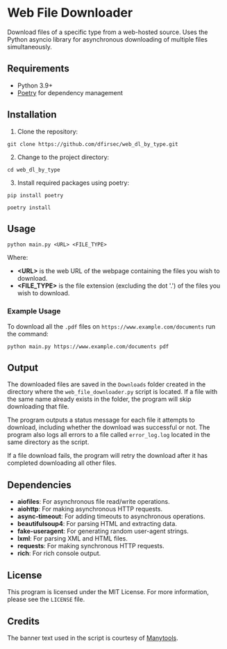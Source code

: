# Web File Downloader

Download files of a specific type from a web-hosted source. Uses the Python asyncio library for asynchronous downloading of multiple files simultaneously.

## Requirements

- Python 3.9+
- [Poetry](https://python-poetry.org/) for dependency management

## Installation

1. Clone the repository:

```text
git clone https://github.com/dfirsec/web_dl_by_type.git
```

2. Change to the project directory:

```text
cd web_dl_by_type
```

3. Install required packages using poetry:

```text
pip install poetry

poetry install
```

## Usage

`python main.py <URL> <FILE_TYPE>`

Where:

- **\<URL\>** is the web URL of the webpage containing the files you wish to download.
- **\<FILE_TYPE\>** is the file extension (excluding the dot '.') of the files you wish to download.

### Example Usage

To download all the `.pdf` files on `https://www.example.com/documents` run the command:

`python main.py https://www.example.com/documents pdf`

## Output

The downloaded files are saved in the `Downloads` folder created in the directory where the `web_file_downloader.py` script is located. If a file with the same name already exists in the folder, the program will skip downloading that file.

The program outputs a status message for each file it attempts to download, including whether the download was successful or not. The program also logs all errors to a file called `error_log.log` located in the same directory as the script.

If a file download fails, the program will retry the download after it has completed downloading all other files.

## Dependencies

- **aiofiles**: For asynchronous file read/write operations.
- **aiohttp**: For making asynchronous HTTP requests.
- **async-timeout**: For adding timeouts to asynchronous operations.
- **beautifulsoup4**: For parsing HTML and extracting data.
- **fake-useragent**: For generating random user-agent strings.
- **lxml**: For parsing XML and HTML files.
- **requests**: For making synchronous HTTP requests.
- **rich**: For rich console output.

## License

This program is licensed under the MIT License. For more information, please see the `LICENSE` file.

## Credits

The banner text used in the script is courtesy of [Manytools](https://manytools.org/hacker-tools/ascii-banner/).
